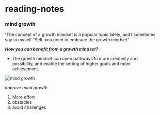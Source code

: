 # reading-notes

### **mind growth**
'The concept of a growth mindset is a popular topic lately, and I sometimes say to myself “Self, you need to embrace the growth mindset.'

***How you can benefit from a growth mindset?***
+ The growth mindset can open pathways to more creativity and possibility, and enable the setting of higher goals and more achievement.

![mind growth](https://i2.wp.com/atlassianblog.wpengine.com/wp-content/uploads/NewGrowthMindset2.png?resize=1120%2C1400&ssl=1)

*improve mind growth*
1. More effort 
2. obstacles 
3. avoid challenges 
